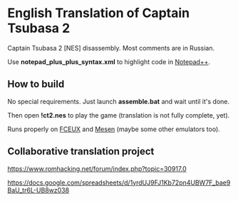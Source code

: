 # English Translation of Captain Tsubasa 2

Captain Tsubasa 2 [NES] disassembly. Most comments are in Russian.

Use **notepad_plus_plus_syntax.xml** to highlight code in [Notepad++](https://notepad-plus-plus.org/).



## How to build

No special requirements. Just launch **assemble.bat** and wait until it's done.

Then open **!ct2.nes** to play the game (translation is not fully complete, yet).

Runs properly on [FCEUX](http://fceux.com/) and [Mesen](https://www.mesen.ca/) (maybe some other emulators too).



## Collaborative translation project

https://www.romhacking.net/forum/index.php?topic=30917.0

https://docs.google.com/spreadsheets/d/1yrdUJ9FJ1Kb72pn4UBW7F_bae9BaU_tr6L-UB8wz038
